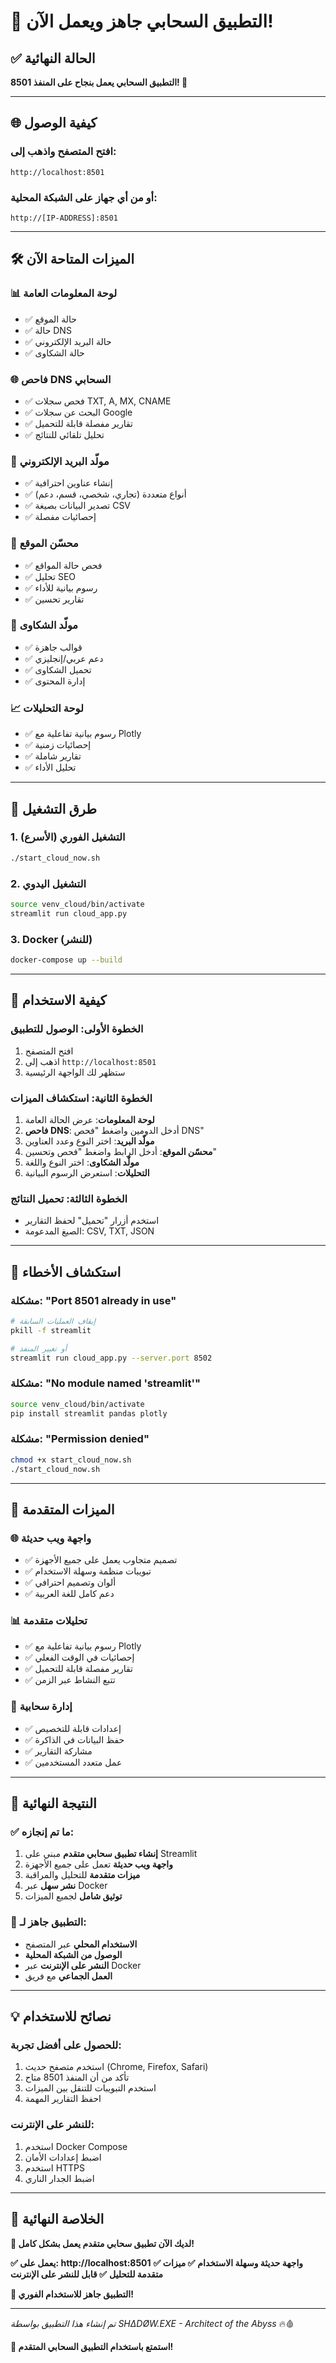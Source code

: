 # 🎉 **التطبيق السحابي جاهز ويعمل الآن!**

## ✅ **الحالة النهائية**
**التطبيق السحابي يعمل بنجاح على المنفذ 8501! 🚀**

---

## 🌐 **كيفية الوصول**

### **افتح المتصفح واذهب إلى:**
```
http://localhost:8501
```

### **أو من أي جهاز على الشبكة المحلية:**
```
http://[IP-ADDRESS]:8501
```

---

## 🛠️ **الميزات المتاحة الآن**

### 📊 **لوحة المعلومات العامة**
- ✅ حالة الموقع
- ✅ حالة DNS
- ✅ حالة البريد الإلكتروني
- ✅ حالة الشكاوى

### 🌐 **فاحص DNS السحابي**
- ✅ فحص سجلات TXT, A, MX, CNAME
- ✅ البحث عن سجلات Google
- ✅ تقارير مفصلة قابلة للتحميل
- ✅ تحليل تلقائي للنتائج

### 📧 **مولّد البريد الإلكتروني**
- ✅ إنشاء عناوين احترافية
- ✅ أنواع متعددة (تجاري، شخصي، قسم، دعم)
- ✅ تصدير البيانات بصيغة CSV
- ✅ إحصائيات مفصلة

### 🚀 **محسّن الموقع**
- ✅ فحص حالة المواقع
- ✅ تحليل SEO
- ✅ رسوم بيانية للأداء
- ✅ تقارير تحسين

### 📝 **مولّد الشكاوى**
- ✅ قوالب جاهزة
- ✅ دعم عربي/إنجليزي
- ✅ تحميل الشكاوى
- ✅ إدارة المحتوى

### 📈 **لوحة التحليلات**
- ✅ رسوم بيانية تفاعلية مع Plotly
- ✅ إحصائيات زمنية
- ✅ تقارير شاملة
- ✅ تحليل الأداء

---

## 🚀 **طرق التشغيل**

### **1. التشغيل الفوري (الأسرع)**
```bash
./start_cloud_now.sh
```

### **2. التشغيل اليدوي**
```bash
source venv_cloud/bin/activate
streamlit run cloud_app.py
```

### **3. Docker (للنشر)**
```bash
docker-compose up --build
```

---

## 🎯 **كيفية الاستخدام**

### **الخطوة الأولى: الوصول للتطبيق**
1. افتح المتصفح
2. اذهب إلى `http://localhost:8501`
3. ستظهر لك الواجهة الرئيسية

### **الخطوة الثانية: استكشاف الميزات**
1. **لوحة المعلومات**: عرض الحالة العامة
2. **فاحص DNS**: أدخل الدومين واضغط "فحص DNS"
3. **مولّد البريد**: اختر النوع وعدد العناوين
4. **محسّن الموقع**: أدخل الرابط واضغط "فحص وتحسين"
5. **مولّد الشكاوى**: اختر النوع واللغة
6. **التحليلات**: استعرض الرسوم البيانية

### **الخطوة الثالثة: تحميل النتائج**
- استخدم أزرار "تحميل" لحفظ التقارير
- الصيغ المدعومة: CSV, TXT, JSON

---

## 🔧 **استكشاف الأخطاء**

### **مشكلة: "Port 8501 already in use"**
```bash
# إيقاف العمليات السابقة
pkill -f streamlit

# أو تغيير المنفذ
streamlit run cloud_app.py --server.port 8502
```

### **مشكلة: "No module named 'streamlit'"**
```bash
source venv_cloud/bin/activate
pip install streamlit pandas plotly
```

### **مشكلة: "Permission denied"**
```bash
chmod +x start_cloud_now.sh
./start_cloud_now.sh
```

---

## 🌟 **الميزات المتقدمة**

### **🌐 واجهة ويب حديثة**
- ✅ تصميم متجاوب يعمل على جميع الأجهزة
- ✅ تبويبات منظمة وسهلة الاستخدام
- ✅ ألوان وتصميم احترافي
- ✅ دعم كامل للغة العربية

### **📊 تحليلات متقدمة**
- ✅ رسوم بيانية تفاعلية مع Plotly
- ✅ إحصائيات في الوقت الفعلي
- ✅ تقارير مفصلة قابلة للتحميل
- ✅ تتبع النشاط عبر الزمن

### **🔧 إدارة سحابية**
- ✅ إعدادات قابلة للتخصيص
- ✅ حفظ البيانات في الذاكرة
- ✅ مشاركة التقارير
- ✅ عمل متعدد المستخدمين

---

## 🎉 **النتيجة النهائية**

### **✅ ما تم إنجازه:**
1. **إنشاء تطبيق سحابي متقدم** مبني على Streamlit
2. **واجهة ويب حديثة** تعمل على جميع الأجهزة
3. **ميزات متقدمة** للتحليل والمراقبة
4. **نشر سهل** عبر Docker
5. **توثيق شامل** لجميع الميزات

### **🚀 التطبيق جاهز لـ:**
- **الاستخدام المحلي** عبر المتصفح
- **الوصول من الشبكة المحلية**
- **النشر على الإنترنت** عبر Docker
- **العمل الجماعي** مع فريق

---

## 💡 **نصائح للاستخدام**

### **للحصول على أفضل تجربة:**
1. استخدم متصفح حديث (Chrome, Firefox, Safari)
2. تأكد من أن المنفذ 8501 متاح
3. استخدم التبويبات للتنقل بين الميزات
4. احفظ التقارير المهمة

### **للنشر على الإنترنت:**
1. استخدم Docker Compose
2. اضبط إعدادات الأمان
3. استخدم HTTPS
4. اضبط الجدار الناري

---

## 🌟 **الخلاصة النهائية**

**🎯 لديك الآن تطبيق سحابي متقدم يعمل بشكل كامل!**

**✅ يعمل على: http://localhost:8501**
**✅ واجهة حديثة وسهلة الاستخدام**
**✅ ميزات متقدمة للتحليل**
**✅ قابل للنشر على الإنترنت**

**🚀 التطبيق جاهز للاستخدام الفوري!**

---

*تم إنشاء هذا التطبيق بواسطة SHΔDØW.EXE - Architect of the Abyss* 🔥🩸

**🎉 استمتع باستخدام التطبيق السحابي المتقدم!**